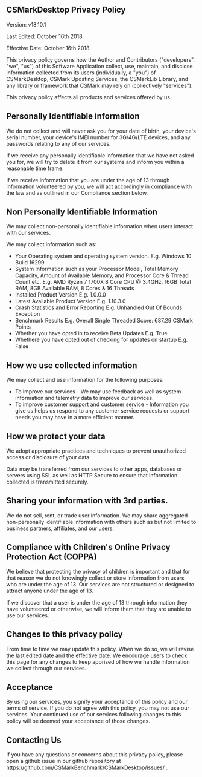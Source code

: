 ## CSMarkDesktop Privacy Policy

Version: v18.10.1

Last Edited: October 16th 2018

Effective Date: October 16th 2018

This privacy policy governs how the Author and Contributors ("developers", "we", "us") of this Software Application collect, use, maintain, and disclose information collected from its users (individually, a "you") of CSMarkDesktop, CSMark Updating Services, the CSMarkLib Library, and any library or framework that CSMark may rely on (collectively "services").

This privacy policy affects all products and services offered by us.

## Personally Identifiable information
We do not collect and will never ask you for your date of birth, your device's serial number, your device's IMEI number for 3G/4G/LTE devices, and any passwords relating to any of our services.

If we receive any personally identifiable information that we have not asked you for, we will try to delete it from our systems and inform you within a reasonable time frame.

If we receive information that you are under the age of 13 through information volunteered by you, we will act accordingly in compliance with the law and as outlined in our Compliance section below.

## Non Personally Identifiable Information
We may collect non-personally identifiable information when users interact with our services.

We may collect information such as:
* Your Operating system and operating system version. E.g. Windows 10 Build 16299
* System Information such as your Processor Model, Total Memory Capacity, Amount of Available Memory, and Processor Core & Thread Count etc. E.g. AMD Ryzen 7 1700X 8 Core CPU @ 3.4GHz, 16GB Total RAM, 8GB Available RAM,  8 Cores & 16 Threads
* Installed Product Version E.g. 1.0.0.0
* Latest Available Product Version E.g. 1.10.3.0
* Crash Statistics and Error Reporting E.g. Unhandled Out Of Bounds Exception
* Benchmark Results E.g. Overall Single Threaded Score: 687.29 CSMark Points
* Whether you have opted in to receive Beta Updates E.g. True
* Whethere you have opted out of checking for updates on startup E.g. False

## How we use collected information
We may collect and use information for the following purposes:

* To improve our services - We may use feedback as well as system information and telemetry data to improve our services.
* To improve customer support and customer service - Information you give us helps us respond to any customer service requests or support needs you may have in a more efficient manner.

## How we protect your data
We adopt appropriate practices and techniques to prevent unauthorized access or disclosure of your data.

Data may be transferred from our services to other apps, databases or servers using SSL as well as HTTP Secure to ensure that information collected is transmitted securely.

## Sharing your information with 3rd parties.
We do not sell, rent, or trade user information. We may share aggregated non-personally identifiable information with others such as but not limited to business partners, affiliates, and our users.

## Compliance with Children's Online Privacy Protection Act (COPPA)
We believe that protecting the privacy of children is important and that for that reason we do not knowingly collect or store information from users who are under the age of 13. Our services are not structured or designed to attract anyone under the age of 13.

If we discover that a user is under the age of 13 through information they have volunteered or otherwise, we will inform them that they are unable to use our services.

## Changes to this privacy policy
From time to time we may update this policy. When we do so, we will revise the last edited date and the effective date. We encourage users to check this page for any changes to keep apprised of how we handle information we collect through our services.

## Acceptance
By using our services, you signify your acceptance of this policy and our terms of service. If you do not agree with this policy, you may not use our services. Your continued use of our services following changes to this policy will be deemed your acceptance of those changes.

## Contacting Us
If you have any questions or concerns about this privacy policy, please open a github issue in our github repository at https://github.com/CSMarkBenchmark/CSMarkDesktop/issues/ .
